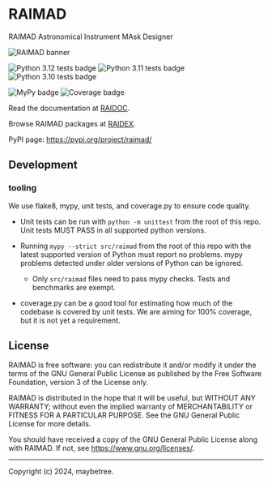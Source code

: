 # RAIMAD

RAIMAD Astronomical Instrument MAsk Designer

![RAIMAD banner](img/raimad-banner.png)

![Python 3.12 tests badge](https://raw.githubusercontent.com/gist/maybeetree/767d80027892395f1cc61e4829810985/raw/tests312.svg)
![Python 3.11 tests badge](https://raw.githubusercontent.com/gist/maybeetree/767d80027892395f1cc61e4829810985/raw/tests311.svg)
![Python 3.10 tests badge](https://raw.githubusercontent.com/gist/maybeetree/767d80027892395f1cc61e4829810985/raw/tests310.svg)

![MyPy badge](https://raw.githubusercontent.com/gist/maybeetree/767d80027892395f1cc61e4829810985/raw/mypy.svg)
![Coverage badge](https://raw.githubusercontent.com/gist/maybeetree/767d80027892395f1cc61e4829810985/raw/coverage.svg)

Read the documentation at [RAIDOC](https://tifuun.github.io/raidoc/).

Browse RAIMAD packages at [RAIDEX](https://tifuun.github.io/raidex/).

PyPI page: <https://pypi.org/project/raimad/>

## Development

### tooling

We use flake8, mypy, unit tests, and coverage.py to ensure code quality.

- Unit tests can be run with `python -m unittest` from the root of this
    repo.
    Unit tests MUST PASS in all supported python versions.

- Running `mypy --strict src/raimad` from the root of this repo
    with the latest supported version of Python must report no problems.
    mypy problems detected under older versions of Python can be ignored.

    - Only `src/raimad` files need to pass mypy checks.
        Tests and benchmarks are exempt.

- coverage.py can be a good tool for estimating how much of the codebase
    is covered by unit tests. We are aiming for 100% coverage,
    but it is not yet a requirement.
    

## License

RAIMAD is free software: you can redistribute it and/or modify it under
the terms of the GNU General Public License as published by the Free Software
Foundation, version 3 of the License only.

RAIMAD is distributed in the hope that it will be useful, but WITHOUT ANY
WARRANTY; without even the implied warranty of MERCHANTABILITY or FITNESS FOR A
PARTICULAR PURPOSE. See the GNU General Public License for more details.

You should have received a copy of the GNU General Public License along with
RAIMAD. If not, see <https://www.gnu.org/licenses/>. 

---

Copyright (c) 2024, maybetree.

